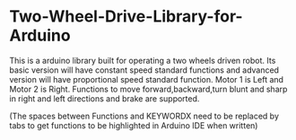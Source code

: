 Two-Wheel-Drive-Library-for-Arduino
===================================

This is a arduino library built for operating a two wheels driven robot. Its basic version will have constant speed standard functions and advanced version will have proportional speed standard function.
Motor 1 is Left and Motor 2 is Right.
Functions to move forward,backward,turn blunt and sharp in right and left directions and brake are supported.

(The spaces between Functions and KEYWORDX need to be replaced by tabs to get functions to be highlighted in Arduino IDE when written)

